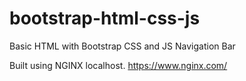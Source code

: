 # bootstrap-html-css-js
Basic HTML with Bootstrap CSS and JS Navigation Bar

Built using NGINX localhost. https://www.nginx.com/
